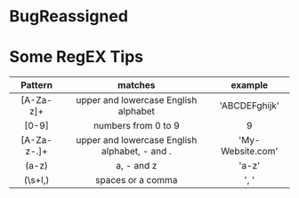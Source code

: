 # BugReassigned
# Some RegEX Tips
| Pattern       | matches                                       | example                   
| :------:      | :------------------------------------:        | :-----------------------: 
| [A-Za-z]+     | upper and lowercase English alphabet          | 'ABCDEFghijk'                               
| [0-9]         | numbers from 0 to 9                           | 9
| [A-Za-z\-\.]+ | upper and lowercase English alphabet, - and . | 'My-Website.com'
| (a-z)         | a, - and z                                    | 'a-z'
| (\s+l,)       | spaces or a comma                             | ', '
